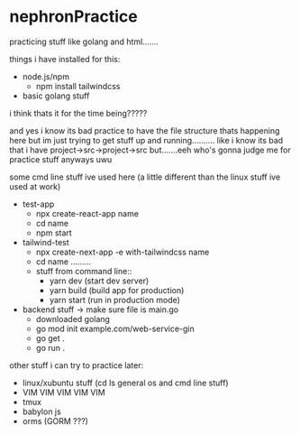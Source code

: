 # nephronPractice
practicing stuff like golang and html.......

things i have installed for this:
- node.js/npm
    - npm install tailwindcss
- basic golang stuff

i think thats it for the time being?????

and yes i know its bad practice to have the file structure thats happening here but im just trying to get stuff up and running..........
like i know its bad that i have project->src->project->src but.......eeh who's gonna judge me for practice stuff anyways uwu

some cmd line stuff ive used here (a little different than the linux stuff ive used at work)
- test-app
  - npx create-react-app name
  - cd name
  - npm start
- tailwind-test
  - npx create-next-app -e with-tailwindcss name
  - cd name .........
  - stuff from command line::
    - yarn dev (start dev server)
    - yarn build (build app for production)
    - yarn start (run in production mode)
- backend stuff -> make sure file is main.go
  - downloaded golang
  - go mod init example.com/web-service-gin
  - go get .
  - go run .

other stuff i can try to practice later:
- linux/xubuntu stuff (cd ls general os and cmd line stuff)
- VIM VIM VIM VIM VIM
- tmux
- babylon js
- orms (GORM ???)
